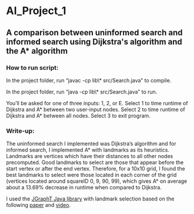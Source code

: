 # AI_Project_1
## A comparison between uninformed search and informed search using Dijkstra's algorithm and the A* algorithm

### How to run script:
In the project folder, run “javac -cp lib\\* src/Search.java” to compile.

In the project folder, run “java -cp lib\\* src/Search.java” to run.

You’ll be asked for one of three inputs: 1, 2, or E.
	Select 1 to time runtime of Dijkstra and A* between two user-input nodes.
	Select 2 to time runtime of Dijkstra and A* between all nodes.
	Select 3 to exit program.

### Write-up:
The uninformed search I implemented was Dijkstra’s algorithm and for informed search, I implemented A* with landmarks as its heuristics. Landmarks are vertices which have their distances to all other nodes precomputed. Good landmarks to select are those that appear before the start vertex or after the end vertex. Therefore, for a 10x10 grid, I found the best landmarks to select were those located in each corner of the grid (vertices located around squareID 0, 9, 90, 99), which gives A* on average about a 13.69% decrease in runtime when compared to Dijkstra.

I used the [JGraphT Java library](https://jgrapht.org/) with landmark selection based on the following [paper](https://www.microsoft.com/en-us/research/wp-content/uploads/2004/07/tr-2004-24.pdf) and [video](https://www.coursera.org/lecture/algorithms-on-graphs/landmarks-optional-h3uOb).
